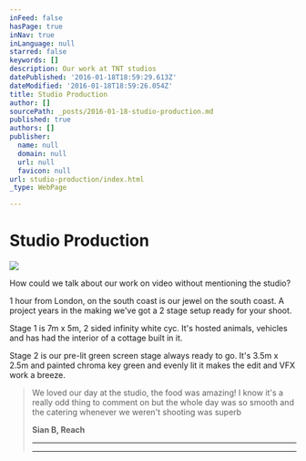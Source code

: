 ```yaml
---
inFeed: false
hasPage: true
inNav: true
inLanguage: null
starred: false
keywords: []
description: Our work at TNT studios
datePublished: '2016-01-18T18:59:29.613Z'
dateModified: '2016-01-18T18:59:26.054Z'
title: Studio Production
author: []
sourcePath: _posts/2016-01-18-studio-production.md
published: true
authors: []
publisher:
  name: null
  domain: null
  url: null
  favicon: null
url: studio-production/index.html
_type: WebPage

---
```

# Studio Production
![](https://the-grid-user-content.s3-us-west-2.amazonaws.com/3aa3f9a6-62c8-41ed-9750-ff8de0adaba3.JPG)

How could we talk about our work on video without mentioning the studio?

1 hour from London, on the south coast is our jewel on the south coast. A project years in the making we've got a 2 stage setup ready for your shoot.

Stage 1 is 7m x 5m, 2 sided infinity white cyc. It's hosted animals, vehicles and has had the interior of a cottage built in it.

Stage 2 is our pre-lit green screen stage always ready to go. It's 3.5m x 2.5m and painted chroma key green and evenly lit it makes the edit and VFX work a breeze.

> We loved our day at the studio, the food was amazing! I know it's a really odd thing to comment on but the whole day was so smooth and the catering whenever we weren't shooting was superb
> 
> **Sian B, Reach**
> 
> ********
> 
> ****************